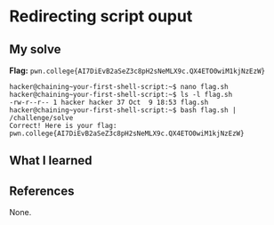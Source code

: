 # Redirecting script ouput


## My solve
**Flag:** `pwn.college{AI7DiEvB2aSeZ3c8pH2sNeMLX9c.QX4ETO0wiM1kjNzEzW}`


```
hacker@chaining~your-first-shell-script:~$ nano flag.sh
hacker@chaining~your-first-shell-script:~$ ls -l flag.sh
-rw-r--r-- 1 hacker hacker 37 Oct  9 18:53 flag.sh
hacker@chaining~your-first-shell-script:~$ bash flag.sh | /challenge/solve
Correct! Here is your flag:
pwn.college{AI7DiEvB2aSeZ3c8pH2sNeMLX9c.QX4ETO0wiM1kjNzEzW}

```

## What I learned


## References 
None.
